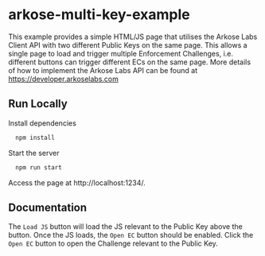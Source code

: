 # arkose-multi-key-example

This example provides a simple HTML/JS page that utilises the Arkose Labs Client API with two different Public Keys on the same page. This allows a single page to load and trigger multiple Enforcement Challenges, i.e. different buttons can trigger different ECs on the same page.
More details of how to implement the Arkose Labs API can be found at https://developer.arkoselabs.com

## Run Locally

Install dependencies

```bash
  npm install
```

Start the server

```bash
  npm run start
```

Access the page at http://localhost:1234/.

## Documentation

The `Load JS` button will load the JS relevant to the Public Key above the button. Once the JS loads, the `Open EC` button should be enabled. Click the `Open EC` button to open the Challenge relevant to the Public Key.
